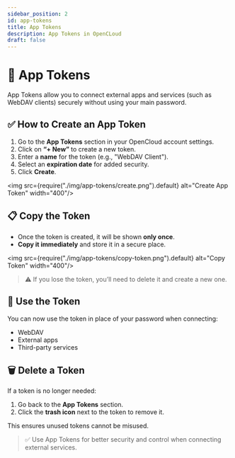```yaml
---
sidebar_position: 2
id: app-tokens
title: App Tokens
description: App Tokens in OpenCLoud
draft: false
---
```


# 🔑 App Tokens

App Tokens allow you to connect external apps and services (such as WebDAV clients) securely without using your main password.


## ✅ How to Create an App Token

1. Go to the **App Tokens** section in your OpenCloud account settings.
2. Click on **“+ New”** to create a new token.
3. Enter a **name** for the token (e.g., "WebDAV Client").
4. Select an **expiration date** for added security.
5. Click **Create**.

<img src={require("./img/app-tokens/create.png").default} alt="Create App Token" width="400"/>


## 📋 Copy the Token

- Once the token is created, it will be shown **only once**.
- **Copy it immediately** and store it in a secure place.

<img src={require("./img/app-tokens/copy-token.png").default} alt="Copy Token" width="400"/>

> ⚠️ If you lose the token, you’ll need to delete it and create a new one.


## 🔧 Use the Token

You can now use the token in place of your password when connecting:

- WebDAV
- External apps
- Third-party services


## 🗑️ Delete a Token

If a token is no longer needed:

1. Go back to the **App Tokens** section.
2. Click the **trash icon** next to the token to remove it.

This ensures unused tokens cannot be misused.

> ✅ Use App Tokens for better security and control when connecting external services.
